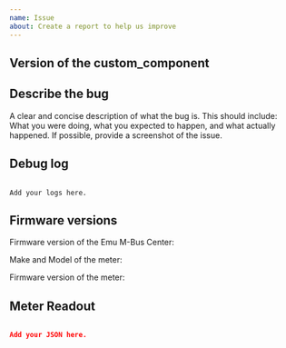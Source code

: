 ```yaml
---
name: Issue
about: Create a report to help us improve
---
```


<!-- Before you open a new issue, search through the existing issues to see if others have had the same problem.

Issues not containing the minimum requirements will be closed:

- Issues without a description (using the header is not good enough) will be closed.
- Issues without debug logging will be closed.
- Issues without configuration will be closed.
- Issues without firmware versions will be closed.

-->

## Version of the custom_component

<!-- If you are not using the newest version, download and try that before opening an issue
If you are unsure about the version check the HACS page of the integration or the const.py file.
-->

## Describe the bug

A clear and concise description of what the bug is. This should include: What you were doing, what you expected to happen, and what actually happened. If possible, provide a screenshot of the issue.

## Debug log

<!-- To enable debug logs check this https://www.home-assistant.io/components/logger/ -->

```text

Add your logs here.

```

## Firmware versions

Firmware version of the Emu M-Bus Center:

Make and Model of the meter:

Firmware version of the meter:

## Meter Readout

<!-- Post the JSON you get by accessing the REST API of the Emu M-Bus Center.
For this you need to know the IP address of the Emu M-Bus Center and the ID of the Meter(s) you have an issue with.
Then go to http://{center_ip}/app/api/id/{sensor_id}.json.
Post the resulting JSON here.
-->

```json

Add your JSON here.

```
